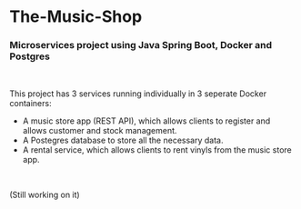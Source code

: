 # The-Music-Shop

### **Microservices project using Java Spring Boot, Docker and Postgres**

<br />

This project has 3 services running individually in 3 seperate Docker containers:

- A music store app (REST API), which allows clients to register and allows customer and stock management.
- A Postegres database to store all the necessary data.
- A rental service, which allows clients to rent vinyls from the music store app.

<br />

(Still working on it)

